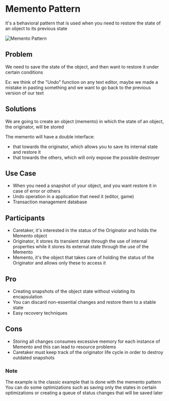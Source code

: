 # Memento Pattern

It's a behavioral pattern that is used when you need to restore the state of an object to its previous state

![Memento Pattern](https://pbs.twimg.com/media/FcoHCttWQAIlvrX?format=png&name=large)

## Problem

We need to save the state of the object, and then want to restore it under certain conditions

Ex: we think of the "Undo" function on any text editor, maybe we made a mistake in pasting something and we want to go back to the previous version of our text

## Solutions

We are going to create an object (memento) in which the state of an object, the originator, will be stored

The memento will have a double interface:
- that towards the originator, which allows you to save its internal state and restore it
- that towards the others, which will only expose the possible destroyer

## Use Case

- When you need a snapshot of your object, and you want restore it in case of error or others
- Undo operation in a application that need it (editor, game)
- Transaction management database

## Participants

- Caretaker, it's interested in the status of the Originator and holds the Memento object
- Originator, it stores its transient state through the use of internal properties while it stores its external state through the use of the Memento
- Memento, it's the object that takes care of holding the status of the Originator and allows only these to access it

## Pro

- Creating snapshots of the object state without violating its encapsulation
- You can discard non-essential changes and restore them to a stable state
- Easy recovery techniques

## Cons

- Storing all changes consumes excessive memory for each instance of Memento and this can lead to resource problems
- Caretaker must keep track of the originator life cycle in order to destroy outdated snapshots

### Note

The example is the classic example that is done with the memento pattern
You can do some optimizations such as saving only the states in certain optimizations or creating a queue of status changes that will be saved later
